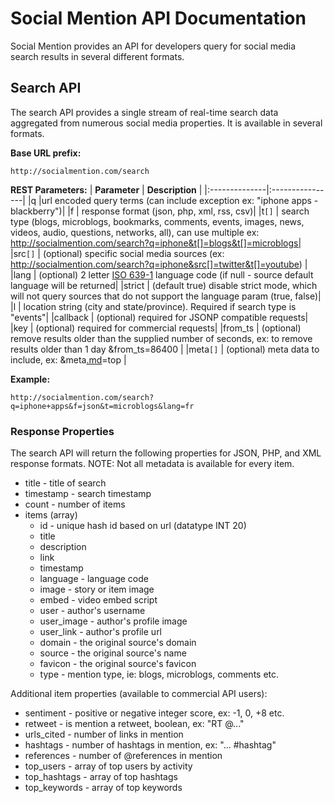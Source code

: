 # Social Mention API Documentation #

Social Mention provides an API for developers query for social media search results in several different formats.

## Search API ##

The search API provides a single stream of real-time search data aggregated from numerous social media properties. It is available in several formats.

**Base URL prefix:**
```
http://socialmention.com/search
```
**REST Parameters:**
| **Parameter** | **Description** |
|:--------------|:----------------|
|q              |url encoded query terms (can include exception ex: "iphone apps -blackberry")|
|f              | response format (json, php, xml, rss, csv)|
|t`[]`          | search type (blogs, microblogs, bookmarks, comments, events, images, news, videos, audio, questions, networks, all), can use multiple ex: http://socialmention.com/search?q=iphone&t[]=blogs&t[]=microblogs|
|src`[]`        | (optional) specific social media sources (ex: http://socialmention.com/search?q=iphone&src[]=twitter&t[]=youtube) |
|lang           | (optional) 2 letter [ISO 639-1](http://en.wikipedia.org/wiki/ISO_639-1) language code (if null - source default language will be returned|
|strict         | (default true) disable strict mode, which will not query sources that do not support the language param (true, false)|
|l              | location string (city and state/province). Required if search type is "events"|
|callback       | (optional) required for JSONP compatible requests|
|key            | (optional) required for commercial requests|
|from\_ts       | (optional) remove results older than the supplied number of seconds, ex: to remove results older than 1 day &from\_ts=86400  |
|meta`[]`       | (optional) meta data to include, ex: &meta[.md](.md)=top |

**Example:**
```
http://socialmention.com/search?q=iphone+apps&f=json&t=microblogs&lang=fr
```

### Response Properties ###
The search API will return the following properties for JSON, PHP, and XML response formats. NOTE: Not all metadata is available for every item.

  * title - title of search
  * timestamp - search timestamp
  * count - number of items
  * items (array)
    * id - unique hash id based on url (datatype INT 20)
    * title
    * description
    * link
    * timestamp
    * language - language code
    * image - story or item image
    * embed - video embed script
    * user - author's username
    * user\_image - author's profile image
    * user\_link - author's profile url
    * domain - the original source's domain
    * source - the original source's name
    * favicon - the original source's favicon
    * type - mention type, ie: blogs, microblogs, comments etc.

Additional item properties (available to commercial API users):

  * sentiment - positive or negative integer score, ex: -1, 0, +8 etc.
  * retweet - is mention a retweet, boolean, ex: "RT @..."
  * urls\_cited - number of links in mention
  * hashtags - number of hashtags in mention, ex: "... #hashtag"
  * references - number of @references in mention
  * top\_users - array of top users by activity
  * top\_hashtags - array of top hashtags
  * top\_keywords - array of top keywords